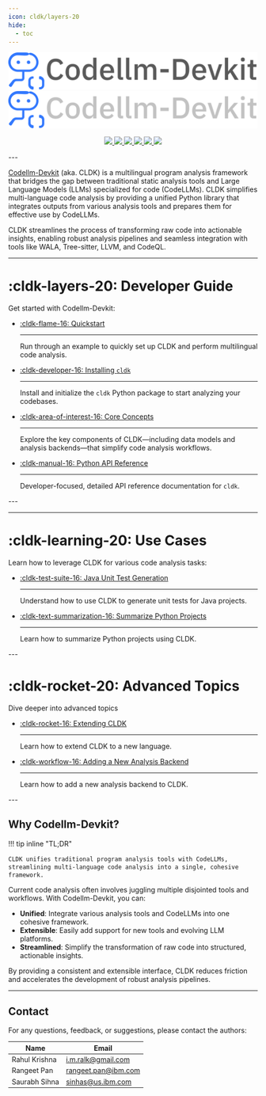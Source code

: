 ```yaml
---
icon: cldk/layers-20
hide:
  - toc
---
```


![CLDK](./assets/images/cldk-light.png#only-light)
![CLDK](./assets/images/cldk-dark.png#only-dark)

<p align='center'>
  <a href="https://arxiv.org/abs/2410.13007">
    <img src="https://img.shields.io/badge/arXiv-2410.13007-b31b1b?style=for-the-badge" />
  </a>
  <a href="https://www.python.org/downloads/release/python-3110/">
    <img src="https://img.shields.io/badge/python-3.11-blue?style=for-the-badge" />
  </a>
  <a href="https://opensource.org/licenses/Apache-2.0">
    <img src="https://img.shields.io/badge/License-Apache%202.0-green?style=for-the-badge" />
  </a>
  <a href="https://ibm.github.io/codellm-devkit/">
    <img src="https://img.shields.io/badge/GitHub%20Pages-Docs-blue?style=for-the-badge" />
  </a>
  <a href="https://badge.fury.io/py/cldk">
    <img src="https://img.shields.io/pypi/v/cldk?style=for-the-badge&label=codellm-devkit&color=blue" />
  </a>
  <a href="https://discord.com/channels/1333486179667935403/1334150434348208208">
    <img src="https://dcbadge.limes.pink/api/server/https://discord.gg/zEjz9YrmqN?style=for-the-badge"/>
  </a>
</p>
---

[Codellm-Devkit](https://codellm-devkit.info) (aka. CLDK) is a multilingual program analysis framework that bridges the gap between traditional static analysis tools and Large Language Models (LLMs) specialized for code (CodeLLMs). CLDK simplifies multi-language code analysis by providing a unified Python library that integrates outputs from various analysis tools and prepares them for effective use by CodeLLMs.

CLDK streamlines the process of transforming raw code into actionable insights, enabling robust analysis pipelines and seamless integration with tools like WALA, Tree-sitter, LLVM, and CodeQL.

---

# :cldk-layers-20: Developer Guide

Get started with Codellm-Devkit:

<div class="grid cards" markdown>

- [:cldk-flame-16: Quickstart](quickstart.md)

    ---

    Run through an example to quickly set up CLDK and perform multilingual code analysis.

- [:cldk-developer-16: Installing `cldk`](installing.md)

    ---

    Install and initialize the `cldk` Python package to start analyzing your codebases.

- [:cldk-area-of-interest-16: Core Concepts](core-concepts/index.md)

    ---

    Explore the key components of CLDK—including data models and analysis backends—that simplify code analysis workflows.

- [:cldk-manual-16: Python API Reference](reference/python-api/index.md)

    ---

    Developer-focused, detailed API reference documentation for `cldk`.

</div>
---

---

# :cldk-learning-20: Use Cases

Learn how to leverage CLDK for various code analysis tasks:

<div class="grid cards" markdown>

- [:cldk-test-suite-16: Java Unit Test Generation](usecases/java/unit_test.md)

    ---

    Understand how to use CLDK to generate unit tests for Java projects.

- [:cldk-text-summarization-16: Summarize Python Projects](usecases/python/explain.md)

    ---

    Learn how to summarize Python projects using CLDK.

</div>
---

# :cldk-rocket-20: Advanced Topics

Dive deeper into advanced topics

<div class="grid cards" markdown>

- [:cldk-rocket-16: Extending CLDK](advanced/extending.md)

    ---

    Learn how to extend CLDK to a new language.

- [:cldk-workflow-16: Adding a New Analysis Backend](advanced/adding_backend.md)

    ---

    Learn how to add a new analysis backend to CLDK.

</div>
---

## Why Codellm-Devkit?

!!! tip inline "TL;DR"

    CLDK unifies traditional program analysis tools with CodeLLMs, streamlining multi-language code analysis into a single, cohesive framework.

Current code analysis often involves juggling multiple disjointed tools and workflows. With Codellm-Devkit, you can:

- **Unified**: Integrate various analysis tools and CodeLLMs into one cohesive framework.
- **Extensible**: Easily add support for new tools and evolving LLM platforms.
- **Streamlined**: Simplify the transformation of raw code into structured, actionable insights.

By providing a consistent and extensible interface, CLDK reduces friction and accelerates the development of robust analysis pipelines.

---

## Contact

For any questions, feedback, or suggestions, please contact the authors:

| Name           | Email                                    |
| -------------- | ---------------------------------------- |
| Rahul Krishna  | [i.m.ralk@gmail.com](mailto:imralk+oss@gmail.com) |
| Rangeet Pan    | [rangeet.pan@ibm.com](mailto:rangeet.pan@gmail.com) |
| Saurabh Sihna  | [sinhas@us.ibm.com](mailto:sinhas@us.ibm.com) |
